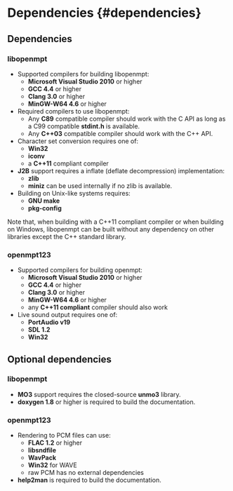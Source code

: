 
Dependencies {#dependencies}
============


Dependencies
------------

### libopenmpt

 *  Supported compilers for building libopenmpt:
     *  **Microsoft Visual Studio 2010** or higher
     *  **GCC 4.4** or higher
     *  **Clang 3.0** or higher
     *  **MinGW-W64 4.6** or higher
 *  Required compilers to use libopenmpt:
     *  Any **C89** compatible compiler should work with the C API as long as a C99 compatible **stdint.h** is available.
     *  Any **C++03** compatible compiler should work with the C++ API.
 *  Character set conversion requires one of:
     *  **Win32**
     *  **iconv**
     *  a **C++11** compliant compiler
 *  **J2B** support requires a inflate (deflate decompression) implementation:
     *  **zlib**
     *  **miniz** can be used internally if no zlib is available.
 *  Building on Unix-like systems requires:
     *  **GNU make**
     *  **pkg-config**
 
Note that, when building with a C++11 compliant compiler or when building on Windows, libopenmpt can be built without any dependency on other libraries except the C++ standard library.

### openmpt123

 *  Supported compilers for building openmpt:
     *  **Microsoft Visual Studio 2010** or higher
     *  **GCC 4.4** or higher
     *  **Clang 3.0** or higher
     *  **MinGW-W64 4.6** or higher
     *  any **C++11 compliant** compiler should also work
 *  Live sound output requires one of:
     *  **PortAudio v19**
     *  **SDL 1.2**
     *  **Win32**


Optional dependencies
---------------------

### libopenmpt

 *  **MO3** support requires the closed-source **unmo3** library.
 *  **doxygen 1.8** or higher is required to build the documentation.

### openmpt123

 *  Rendering to PCM files can use:
     *  **FLAC 1.2** or higher
     *  **libsndfile**
     *  **WavPack**
     *  **Win32** for WAVE
     *  raw PCM has no external dependencies
 *  **help2man** is required to build the documentation.
